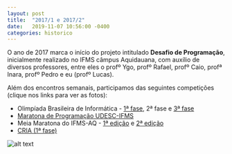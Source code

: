 ```yaml
---
layout: post
title:  "2017/1 e 2017/2"
date:   2019-11-07 10:56:00 -0400
categories: historico
---
```


O ano de 2017 marca o início do projeto intitulado **Desafio de Programação**, inicialmente realizado no IFMS câmpus Aquidauana, com auxílio de diversos professores, entre eles
o profº Ygo, profº Rafael, profº Caio, profª Inara, profº Pedro e eu (profº Lucas).

Além dos encontros semanais, participamos das seguintes competições (clique nos links para ver as fotos):

- Olimpíada Brasileira de Informática - [1ª fase][1], 2ª fase e [3ª fase][3]
- [Maratona de Programação UDESC-IFMS][4]
- Meia Maratona do IFMS-AQ - [1ª edição][2] e [2ª edição][5]
- [CRIA (1ª fase)][6]

![alt text][logo]

[1]: https://drive.google.com/drive/folders/0B_aBRkPVBdAYSUxQYnNKZzd5eGs?usp=sharing
[2]: https://drive.google.com/drive/folders/0B_aBRkPVBdAYSTEtMnU0TTV1c0E?usp=sharing
[3]: https://drive.google.com/drive/folders/0B_aBRkPVBdAYVW14NlI4dWQtNDg?usp=sharing
[4]: https://drive.google.com/drive/folders/0B_aBRkPVBdAYUVNrZnJmMG1Jb00?usp=sharing
[5]: https://drive.google.com/drive/folders/0B_aBRkPVBdAYZXgwUDVPVzdyajg?usp=sharing
[6]: https://drive.google.com/drive/folders/0B_aBRkPVBdAYa3NGLVVrcFRaMG8?usp=sharing
[logo]: {{site.baseurl}}/assets/img/obi_2017.jpg "Equipe e estudantes ao final da competição"
